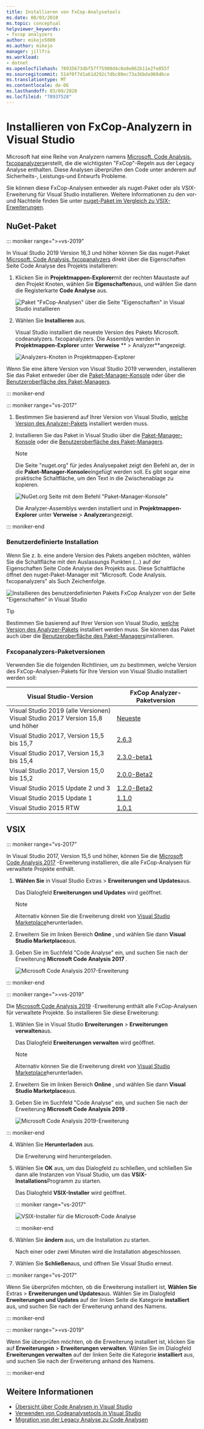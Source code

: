 ```yaml
---
title: Installieren von FxCop-Analysetools
ms.date: 08/03/2018
ms.topic: conceptual
helpviewer_keywords:
- fxcop analyzers
author: mikejo5000
ms.author: mikejo
manager: jillfra
ms.workload:
- dotnet
ms.openlocfilehash: 78935673dbf57f75988d4c0a9e862b11e2fe855f
ms.sourcegitcommit: 514f0f7d1a61d292c7dbc80ec73a36bda960d6ce
ms.translationtype: MT
ms.contentlocale: de-DE
ms.lasthandoff: 03/09/2020
ms.locfileid: "78937528"
---
```

# <a name="install-fxcop-analyzers-in-visual-studio"></a>Installieren von FxCop-Analyzern in Visual Studio

Microsoft hat eine Reihe von Analyzern namens [Microsoft. Code Analysis. fxcopanalyzers](https://www.nuget.org/packages/Microsoft.CodeAnalysis.FxCopAnalyzers)erstellt, die die wichtigsten "FxCop"-Regeln aus der Legacy Analyse enthalten. Diese Analysen überprüfen den Code unter anderem auf Sicherheits-, Leistungs-und Entwurfs Probleme.

Sie können diese FxCop-Analysen entweder als nuget-Paket oder als VSIX-Erweiterung für Visual Studio installieren. Weitere Informationen zu den vor-und Nachteile finden Sie unter [nuget-Paket im Vergleich zu VSIX-Erweiterungen](roslyn-analyzers-overview.md#nuget-package-versus-vsix-extension).

## <a name="nuget-package"></a>NuGet-Paket

::: moniker range=">=vs-2019"

In Visual Studio 2019 Version 16,3 und höher können Sie das nuget-Paket [Microsoft. Code Analysis. fxcopanalyzers](https://www.nuget.org/packages/Microsoft.CodeAnalysis.FxCopAnalyzers) direkt über die Eigenschaften Seite Code Analyse des Projekts installieren:

1. Klicken Sie in **Projektmappen-Explorer**mit der rechten Maustaste auf den Projekt Knoten, wählen Sie **Eigenschaften**aus, und wählen Sie dann die Registerkarte **Code Analyse** aus.

   ![Paket "FxCop-Analysen" über die Seite "Eigenschaften" in Visual Studio installieren](media/install-fxcop-properties-page.png)

2. Wählen Sie **Installieren** aus.

   Visual Studio installiert die neueste Version des Pakets Microsoft. codeanalyzers. fxcopanalyzers. Die Assemblys werden in **Projektmappen-Explorer** unter **Verweise** ** > Analyzer**angezeigt.

   ![Analyzers-Knoten in Projektmappen-Explorer](media/solution-explorer-analyzers-node.png)

Wenn Sie eine ältere Version von Visual Studio 2019 verwenden, installieren Sie das Paket entweder über die [Paket-Manager-Konsole](/nuget/quickstart/install-and-use-a-package-in-visual-studio#package-manager-console) oder über die [Benutzeroberfläche des Paket-Managers](/nuget/quickstart/install-and-use-a-package-in-visual-studio#package-manager-console).

::: moniker-end

::: moniker range="vs-2017"

1. Bestimmen Sie basierend auf Ihrer Version von Visual Studio, [welche Version des Analyzer-Pakets](#fxcopanalyzers-package-versions) installiert werden muss.

2. Installieren Sie das Paket in Visual Studio über die [Paket-Manager-Konsole](/nuget/quickstart/install-and-use-a-package-in-visual-studio#package-manager-console) oder die [Benutzeroberfläche des Paket-Managers](/nuget/quickstart/install-and-use-a-package-in-visual-studio#package-manager-console).

   > [!NOTE]
   > Die Seite "nuget.org" für jedes Analysepaket zeigt den Befehl an, der in die **Paket-Manager-Konsole**eingefügt werden soll. Es gibt sogar eine praktische Schaltfläche, um den Text in die Zwischenablage zu kopieren.
   >
   > ![NuGet.org Seite mit dem Befehl "Paket-Manager-Konsole"](media/nuget-package-manager-command.png)

   Die Analyzer-Assemblys werden installiert und in **Projektmappen-Explorer** unter **Verweise** > **Analyzer**angezeigt.

::: moniker-end

### <a name="custom-installation"></a>Benutzerdefinierte Installation

Wenn Sie z. b. eine andere Version des Pakets angeben möchten, wählen Sie die Schaltfläche mit den Auslassungs Punkten (...) auf der Eigenschaften Seite Code Analyse des Projekts aus. Diese Schaltfläche öffnet den nuget-Paket-Manager mit "Microsoft. Code Analysis. fxcopanalyzers" als Such Zeichenfolge.

![Installieren des benutzerdefinierten Pakets FxCop Analyzer von der Seite "Eigenschaften" in Visual Studio](media/install-fxcop-properties-page-ellipsis.png)

> [!TIP]
> Bestimmen Sie basierend auf Ihrer Version von Visual Studio, [welche Version des Analyzer-Pakets](#fxcopanalyzers-package-versions) installiert werden muss. Sie können das Paket auch über die [Benutzeroberfläche des Paket-Managers](/nuget/quickstart/install-and-use-a-package-in-visual-studio#package-manager-console)installieren.

### <a name="fxcopanalyzers-package-versions"></a>Fxcopanalyzers-Paketversionen

Verwenden Sie die folgenden Richtlinien, um zu bestimmen, welche Version des FxCop-Analysen-Pakets für Ihre Version von Visual Studio installiert werden soll:

| Visual Studio-Version | FxCop Analyzer-Paketversion |
| - | - |
| Visual Studio 2019 (alle Versionen)<br />Visual Studio 2017 Version 15,8 und höher | [Neueste](https://www.nuget.org/packages/Microsoft.CodeAnalysis.FxCopAnalyzers/) |
| Visual Studio 2017, Version 15,5 bis 15,7 | [2.6.3](https://www.nuget.org/packages/Microsoft.CodeAnalysis.FxCopAnalyzers/2.6.3) |
| Visual Studio 2017, Version 15,3 bis 15,4 | [2.3.0-beta1](https://www.nuget.org/packages/Microsoft.CodeAnalysis.FxCopAnalyzers/2.3.0-beta1) |
| Visual Studio 2017, Version 15,0 bis 15,2 | [2.0.0-Beta2](https://www.nuget.org/packages/Microsoft.CodeAnalysis.FxCopAnalyzers/2.0.0-beta2) |
| Visual Studio 2015 Update 2 und 3 | [1.2.0-Beta2](https://www.nuget.org/packages/Microsoft.CodeAnalysis.FxCopAnalyzers/1.2.0-beta2) |
| Visual Studio 2015 Update 1 | [1.1.0](https://www.nuget.org/packages/Microsoft.CodeAnalysis.FxCopAnalyzers/1.1.0) |
| Visual Studio 2015 RTW | [1.0.1](https://www.nuget.org/packages/Microsoft.CodeAnalysis.FxCopAnalyzers/1.0.1) |

## <a name="vsix"></a>VSIX

::: moniker range="vs-2017"

In Visual Studio 2017, Version 15,5 und höher, können Sie die [Microsoft Code Analysis 2017](https://marketplace.visualstudio.com/items?itemName=VisualStudioPlatformTeam.MicrosoftCodeAnalysis2017) -Erweiterung installieren, die alle FxCop-Analysen für verwaltete Projekte enthält.

1. **Wählen Sie** in Visual Studio Extras > **Erweiterungen und Updates**aus.

   Das Dialogfeld **Erweiterungen und Updates** wird geöffnet.

   > [!NOTE]
   > Alternativ können Sie die Erweiterung direkt von [Visual Studio Marketplace](https://marketplace.visualstudio.com/items?itemName=VisualStudioPlatformTeam.MicrosoftCodeAnalysis2017)herunterladen.

2. Erweitern Sie im linken Bereich **Online** , und wählen Sie dann **Visual Studio Marketplace**aus.

3. Geben Sie im Suchfeld "Code Analyse" ein, und suchen Sie nach der Erweiterung **Microsoft Code Analysis 2017** .

   ![Microsoft Code Analysis 2017-Erweiterung](media/extensions-and-updates-code-analysis.png)

::: moniker-end

::: moniker range=">=vs-2019"

Die [Microsoft Code Analysis 2019](https://marketplace.visualstudio.com/items?itemName=VisualStudioPlatformTeam.MicrosoftCodeAnalysis2019) -Erweiterung enthält alle FxCop-Analysen für verwaltete Projekte. So installieren Sie diese Erweiterung:

1. Wählen Sie in Visual Studio **Erweiterungen** > **Erweiterungen verwalten**aus.

   Das Dialogfeld **Erweiterungen verwalten** wird geöffnet.

   > [!NOTE]
   > Alternativ können Sie die Erweiterung direkt von [Visual Studio Marketplace](https://marketplace.visualstudio.com/items?itemName=VisualStudioPlatformTeam.MicrosoftCodeAnalysis2019)herunterladen.

2. Erweitern Sie im linken Bereich **Online** , und wählen Sie dann **Visual Studio Marketplace**aus.

3. Geben Sie im Suchfeld "Code Analyse" ein, und suchen Sie nach der Erweiterung **Microsoft Code Analysis 2019** .

   ![Microsoft Code Analysis 2019-Erweiterung](media/manage-extensions-code-analysis.png)

::: moniker-end

4. Wählen Sie **Herunterladen** aus.

   Die Erweiterung wird heruntergeladen.

5. Wählen Sie **OK** aus, um das Dialogfeld zu schließen, und schließen Sie dann alle Instanzen von Visual Studio, um das **VSIX-Installations**Programm zu starten.

   Das Dialogfeld **VSIX-Installer** wird geöffnet.

   ::: moniker range="vs-2017"

   ![VSIX-Installer für die Microsoft-Code Analyse](media/vsix-installer-code-analysis.png)

   ::: moniker-end

6. Wählen Sie **ändern** aus, um die Installation zu starten.

   Nach einer oder zwei Minuten wird die Installation abgeschlossen.

7. Wählen Sie **Schließen**aus, und öffnen Sie Visual Studio erneut.

::: moniker range="vs-2017"

Wenn Sie überprüfen möchten, ob die Erweiterung installiert ist, **Wählen Sie** Extras > **Erweiterungen und Updates**aus. Wählen Sie im Dialogfeld **Erweiterungen und Updates** auf der linken Seite die Kategorie **installiert** aus, und suchen Sie nach der Erweiterung anhand des Namens.

::: moniker-end

::: moniker range=">=vs-2019"

Wenn Sie überprüfen möchten, ob die Erweiterung installiert ist, klicken Sie auf **Erweiterungen** > **Erweiterungen verwalten**. Wählen Sie im Dialogfeld **Erweiterungen verwalten** auf der linken Seite die Kategorie **installiert** aus, und suchen Sie nach der Erweiterung anhand des Namens.

::: moniker-end

## <a name="see-also"></a>Weitere Informationen

- [Übersicht über Code Analysen in Visual Studio](../code-quality/roslyn-analyzers-overview.md)
- [Verwenden von Codeanalysetools in Visual Studio](../code-quality/use-roslyn-analyzers.md)
- [Migration von der Legacy Analyse zu Code Analysen](../code-quality/migrate-from-legacy-analysis-to-fxcop-analyzers.md)
